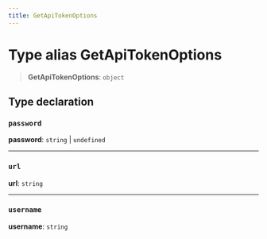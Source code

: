 ```yaml
---
title: GetApiTokenOptions
---
```


# Type alias GetApiTokenOptions

> **GetApiTokenOptions**: `object`

## Type declaration

### `password`

**password**: `string` \| `undefined`

***

### `url`

**url**: `string`

***

### `username`

**username**: `string`
